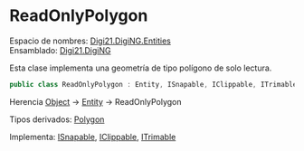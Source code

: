 # ReadOnlyPolygon

Espacio de nombres: [Digi21.DigiNG.Entities](./)  
Ensamblado: [Digi21.DigiNG](../)

Esta clase implementa una geometría de tipo polígono de solo lectura.

```csharp
public class ReadOnlyPolygon : Entity, ISnapable, IClippable, ITrimable
```

Herencia [Object](https://docs.microsoft.com/en-us/dotnet/api/system.object?view=net-5.0) → [Entity](entity.md) → ReadOnlyPolygon

Tipos derivados: [Polygon](polygon.md)

Implementa: [ISnapable](isnapable.md), [IClippable](iclippable.md), [ITrimable](itrimmable.md)

